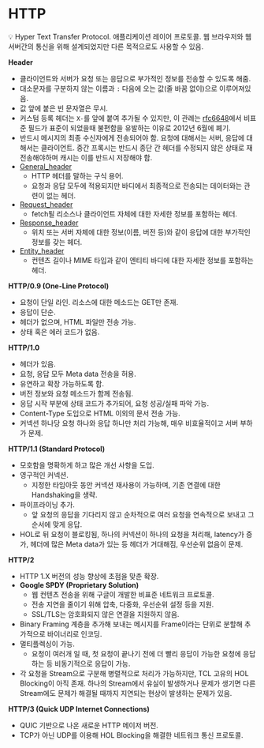 # HTTP

<aside>
💡 Hyper Text Transfer Protocol.
애플리케이션 레이어 프로토콜.
웹 브라우저와 웹 서버간의 통신을 위해 설계되었지만 다른 목적으로도 사용할 수 있음.

</aside>

**Header**

- 클라이언트와 서버가 요청 또는 응답으로 부가적인 정보를 전송할 수 있도록 해줌.
- 대소문자를 구분하지 않는 이름과 `:` 다음에 오는 값(줄 바꿈 없이)으로 이루어져있음.
- 값 앞에 붙은 빈 문자열은 무시.
- 커스텀 등록 헤더는 `X-`를 앞에 붙여 추가될 수 있지만, 이 관례는 [rfc6648](rfc6648)에서 비표준 필드가 표준이 되었을때 불편함을 유발하는 이유로 2012년 6월에 폐기.
- 반드시 메시지의 최종 수신자에게 전송되어야 함. 요청에 대해서는 서버, 응답에 대해서는 클라이언트. 중간 프록시는 반드시 종단 간 헤더를 수정되지 않은 상태로 재전송해야하며 캐시는 이를 반드시 저장해야 함.
- [General_header](General_header)
    - HTTP 헤더를 말하는 구식 용어.
    - 요청과 응답 모두에 적용되지만 바디에서 최종적으로 전송되는 데이터와는 관련이 없는 헤더.
- [Request_header](Request_header)
    - fetch될 리소스나 클라이언트 자체에 대한 자세한 정보를 포함하는 헤더.
- [Response_header](Response_header)
    - 위치 또는 서버 자체에 대한 정보(이름, 버전 등)와 같이 응답에 대한 부가적인 정보를 갖는 헤더.
- [Entity_header](Entity_header)
    - 컨텐츠 길이나 MIME 타입과 같이 엔티티 바디에 대한 자세한 정보를 포함하는 헤더.

**HTTP/0.9 (One-Line Protocol)**

- 요청이 단일 라인. 리소스에 대한 메소드는 GET만 존재.
- 응답이 단순.
- 헤더가 없으며, HTML 파일만 전송 가능.
- 상태 혹은 에러 코드가 없음.

**HTTP/1.0**

- 헤더가 있음.
- 요청, 응답 모두 Meta data 전송을 허용.
- 유연하고 확장 가능하도록 함.
- 버전 정보와 요청 메소드가 함께 전송됨.
- 응답 시작 부분에 상태 코드가 추가되어, 요청 성공/실패 파악 가능.
- Content-Type 도입으로 HTML 이외의 문서 전송 가능.
- 커넥션 하나당 요청 하나와 응답 하나만 처리 가능해, 매우 비효율적이고 서버 부하가 문제.

**HTTP/1.1 (Standard Protocol)**

- 모호함을 명확하게 하고 많은 개선 사항을 도입.
- 영구적인 커넥션.
    - 지정한 타임아웃 동안 커넥션 재사용이 가능하며, 기존 연결에 대한 Handshaking을 생략.
- 파이프라이닝 추가.
    - 앞 요청의 응답을 기다리지 않고 순차적으로 여러 요청을 연속적으로 보내고 그 순서에 맞게 응답.
- HOL로 뒤 요청이 블로킹됨, 하나의 커넥션이 하나의 요청을 처리해, latency가 증가, 헤더에 많은 Meta data가 있는 등 헤더가 거대해짐, 우선순위 없음이 문제.

**HTTP/2**

- HTTP 1.X 버전의 성능 향상에 초점을 맞춘 확장.
- **Google SPDY (Proprietary Solution)**
    - 웹 컨텐츠 전송을 위해 구글이 개발한 비표준 네트워크 프로토콜.
    - 전송 지연을 줄이기 위해 압축, 다중화, 우선순위 설정 등을 지원.
    - SSL/TLS는 암호화되지 않은 연결을 지원하지 않음.
- Binary Framing 계층을 추가해 보내는 메시지를 Frame이라는 단위로 분할해 추가적으로 바이너리로 인코딩.
- 멀티플렉싱이 가능.
    - 요청이 여러개 일 때, 첫 요청이 끝나기 전에 더 빨리 응답이 가능한 요청에 응답하는 등 비동기적으로 응답이 가능.
- 각 요청을 Stream으로 구분해 병렬적으로 처리가 가능하지만, TCL 고유의 HOL Blocking이 아직 존재. 하나의 Stream에서 유실이 발생하거나 문제가 생기면 다른 Stream에도 문제가 해결될 때까지 지연되는 현상이 발생하는 문제가 있음.

**HTTP/3 (Quick UDP Internet Connections)**

- QUIC 기반으로 나온 새로운 HTTP 메이저 버전.
- TCP가 아닌 UDP를 이용해 HOL Blocking을 해결한 네트워크 통신 프로토콜.